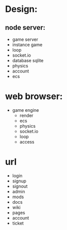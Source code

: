 # Design:

## node server:
* game server
 * instance game
 * loop
 * socket.io
 * database sqlite
 * physics
 * account
 * ecs

# web browser:
* game engine
  * render
  * ecs 
  * physics
  * socket.io
  * loop
  * access

 # url
  * login
  * signup
  * signout
  * admin
  * mods
  * docs
  * wiki
  * pages
  * account
  * ticket